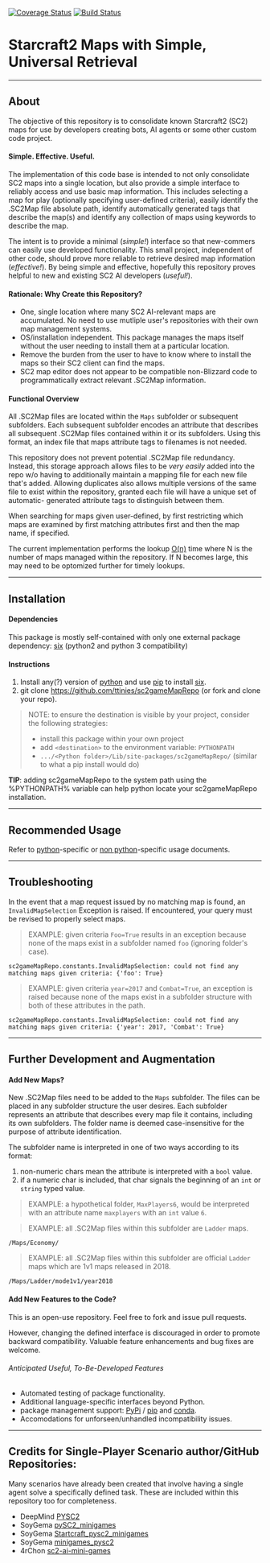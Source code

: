 [![Coverage Status](https://coveralls.io/repos/github/ttinies/sc2gameMapRepo/badge.svg?branch=master)](https://coveralls.io/github/ttinies/sc2gameMapRepo?branch=master)
[![Build Status](https://travis-ci.org/ttinies/sc2gameMapRepo.svg?branch=master)](https://travis-ci.org/ttinies/sc2gameMapRepo)

# Starcraft2 Maps with Simple, Universal Retrieval 

---
## About

The objective of this repository is to consolidate known Starcraft2 (SC2) maps
for use by developers creating bots, AI agents or some other custom code
project.

#### Simple. Effective. Useful.   

The implementation of this code base is intended to not only consolidate SC2
maps into a single location, but also provide a simple interface to reliably
access and use basic map information.  This includes selecting a map for
play (optionally specifying user-defined criteria), easily identify the .SC2Map
file absolute path, identify automatically generated tags that describe the
map(s) and identify any collection of maps using keywords to describe the map.

The intent is to provide a minimal (*simple!*) interface so that new-commers
can easily use developed functionality. This small project, independent of
other code, should prove more reliable to retrieve desired map information
(*effective!*). By being simple and effective, hopefully this repository proves
helpful to new and existing SC2 AI developers (*useful!*). 

#### Rationale: Why Create this Repository?

* One, single location where many SC2 AI-relevant maps are accumulated.  No need to use mutliple user's repositories with their own map management systems.
* OS/installation independent.  This package manages the maps itself without the user needing to install them at a particular location.
* Remove the burden from the user to have to know where to install the maps so their SC2 client can find the maps.
* SC2 map editor does not appear to be compatible non-Blizzard code to programmatically extract relevant .SC2Map information.

#### Functional Overview

All .SC2Map files are located within the `Maps` subfolder or subsequent
subfolders. Each subsequent subfolder encodes an attribute that describes all
subsequent .SC2Map files contained within it or its subfolders. Using this
format, an index file that maps attribute tags to filenames is not needed.

This repository does not prevent potential .SC2Map file redundancy.  Instead,
this storage approach allows files to be _very easily_ added into the repo w/o
having to additionally maintain a mapping file for each new file that's added.
Allowing duplicates also allows multiple versions of the same file to exist
within the repository, granted each file will have a unique set of automatic-
generated attribute tags to distinguish between them.

When searching for maps given user-defined, by first restricting which maps are
examined by first matching attributes first and then the map name, if specified. 

The current implementation performs the lookup [O(n)](https://en.wikipedia.org/wiki/Big_O_notation) time where N is the number
of maps managed within the repository.  If N becomes large, this may need to
be optomized further for timely lookups.

---
## Installation

#### Dependencies

This package is mostly self-contained with only one external package
dependency: [six](https://pypi.org/project/six/) (python2 and python 3 compatibility)

#### Instructions

1. Install any(?) version of [python](https://www.python.org/downloads/) and use [pip](https://pypi.org/project/pip/) to install [six](https://pypi.org/project/six/).
2. git clone https://github.com/ttinies/sc2gameMapRepo (or fork and clone your repo).
> NOTE: to ensure the destination is visible by your project, consider the following strategies:
> * install this package within your own project
> * add `<destination>` to the environment variable: `PYTHONPATH`
> * `.../<Python folder>/Lib/site-packages/sc2gameMapRepo/` (similar to what a pip install would do)

**TIP**: adding sc2gameMapRepo to the system path using the %PYTHONPATH% variable
can help python locate your sc2gameMapRepo installation.

---
## Recommended Usage

Refer to [python](/blob/master/USAGE_PUTHON.md)-specific or [non python](/blob/master/USAGE_NON_PYTHON.md)-specific usage documents.

---
## Troubleshooting

In the event that a map request issued by no matching map is found, an
`InvalidMapSelection` Exception is raised.  If encountered, your query must be
revised to properly select maps.

> EXAMPLE: given criteria `Foo=True` results in an exception because none of the
> maps exist in a subfolder named `foo` (ignoring folder's case).

`sc2gameMapRepo.constants.InvalidMapSelection: could not find any matching maps given criteria: {'foo': True}`

> EXAMPLE: given criteria `year=2017` and `Combat=True`, an exception is raised
> because none of the maps exist in a subfolder structure with both of these
> attributes in the path.

`sc2gameMapRepo.constants.InvalidMapSelection: could not find any matching maps given criteria: {'year': 2017, 'Combat': True}`

---
## Further Development and Augmentation

#### Add New Maps?

New .SC2Map files need to be added to the `Maps` subfolder.  The files can be
placed in any subfolder structure the user desires.  Each subfolder represents
an attribute that describes every map file it contains, including its own
subfolders.  The folder name is deemed case-insensitive for the purpose of
attribute identification.

The subfolder name is interpreted in one of two ways according to its format:
1. non-numeric chars mean the attribute is interpreted with a `bool` value.
2. if a numeric char is included, that char signals the beginning of an `int` or `string` typed value.

> EXAMPLE: a hypothetical folder, `MaxPlayers6`, would be interpreted with an
> attribute name `maxplayers` with an `int` value `6`.

> EXAMPLE: all .SC2Map files within this subfolder are `Ladder` maps. 

`/Maps/Economy/`

> EXAMPLE: all .SC2Map files within this subfolder are official `Ladder` maps
> which are 1v1 maps released in 2018. 

`/Maps/Ladder/mode1v1/year2018`

#### Add New Features to the Code?

This is an open-use repository.  Feel free to fork and issue pull requests.

However, changing the defined interface is discouraged in order to promote
backward compatibility.  Valuable feature enhancements and bug fixes are
welcome.

###### Anticipated Useful, To-Be-Developed Features

* Automated testing of package functionality.
* Additional language-specific interfaces beyond Python.
* package management support: [PyPi](https://pypi.org/) / [pip](https://pypi.org/project/pip/) and [conda](https://www.anaconda.com/what-is-anaconda/).
* Accomodations for unforseen/unhandled incompatibility issues.

---
## Credits for Single-Player Scenario author/GitHub Repositories:

Many scenarios have already been created that involve having a single agent
solve a specifically defined task.  These are included within this repository
too for completeness.

* DeepMind [PYSC2](https://github.com/deepmind/pysc2/blob/master/README.md)
* SoyGema  [pySC2_minigames](https://github.com/SoyGema/pySC2_minigames/blob/master/README.md)
* SoyGema  [Startcraft_pysc2_minigames](https://github.com/SoyGema/Startcraft_pysc2_minigames)
* SoyGema  [minigames_pysc2](https://github.com/SoyGema/minigames_pysc2)
* 4rChon   [sc2-ai-mini-games](https://github.com/4rChon/sc2-ai-mini-games/blob/master/README.md)

